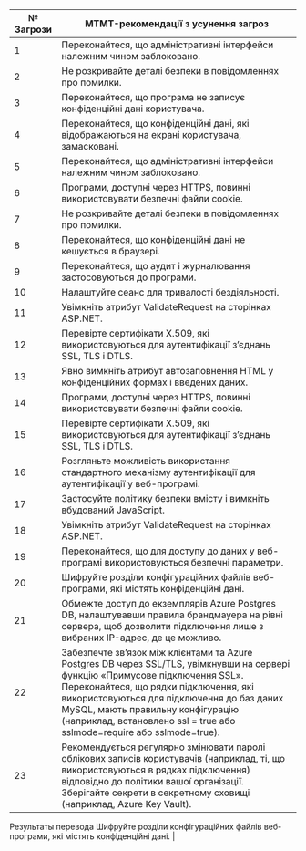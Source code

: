 | № Загрози | MTMT-рекомендації з усунення загроз |
|---|---|
| 1 | Переконайтеся, що адміністративні інтерфейси належним чином заблоковано. |
| 2 | Не розкривайте деталі безпеки в повідомленнях про помилки. |
| 3 | Переконайтеся, що програма не записує конфіденційні дані користувача. |
| 4 | Переконайтеся, що конфіденційні дані, які відображаються на екрані користувача, замасковані. |
| 5 | Переконайтеся, що адміністративні інтерфейси належним чином заблоковано. |
| 6 | Програми, доступні через HTTPS, повинні використовувати безпечні файли cookie. |
| 7 | Не розкривайте деталі безпеки в повідомленнях про помилки. |
| 8 | Переконайтеся, що конфіденційні дані не кешується в браузері. |
| 9 | Переконайтеся, що аудит і журналювання застосовуються до програми. |
| 10 | Налаштуйте сеанс для тривалості бездіяльності. |
| 11 | Увімкніть атрибут ValidateRequest на сторінках ASP.NET. |
| 12 | Перевірте сертифікати X.509, які використовуються для аутентифікації з’єднань SSL, TLS і DTLS. |
| 13 | Явно вимкніть атрибут автозаповнення HTML у конфіденційних формах і введених даних. |
| 14 | Програми, доступні через HTTPS, повинні використовувати безпечні файли cookie. |
| 15 | Перевірте сертифікати X.509, які використовуються для аутентифікації з’єднань SSL, TLS і DTLS. |
| 16 | Розгляньте можливість використання стандартного механізму аутентифікації для аутентифікації у веб-програмі. |
| 17 | Застосуйте політику безпеки вмісту і вимкніть вбудований JavaScript. |
| 18 | Увімкніть атрибут ValidateRequest на сторінках ASP.NET. |
| 19 | Переконайтеся, що для доступу до даних у веб-програмі використовуються безпечні параметри. |
| 20 | Шифруйте розділи конфігураційних файлів веб-програми, які містять конфіденційні дані. |
| 21 | Обмежте доступ до екземплярів Azure Postgres DB, налаштувавши правила брандмауера на рівні сервера, щоб дозволити підключення лише з вибраних IP-адрес, де це можливо. |
| 22 | Забезпечте зв’язок між клієнтами та Azure Postgres DB через SSL/TLS, увімкнувши на сервері функцію «Примусове підключення SSL». Переконайтеся, що рядки підключення, які використовуються для підключення до баз даних MySQL, мають правильну конфігурацію (наприклад, встановлено ssl = true або sslmode=require або sslmode=true). |
| 23 | Рекомендується регулярно змінювати паролі облікових записів користувачів (наприклад, ті, що використовуються в рядках підключення) відповідно до політики вашої організації. Зберігайте секрети в секретному сховищі (наприклад, Azure Key Vault). |
Результаты перевода
Шифруйте розділи конфігураційних файлів веб-програми, які містять конфіденційні дані. |
